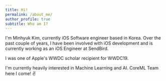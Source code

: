 ```yaml
---
title: Hi!
permalink: /about_me/
author_profile: true
subtitle: Who am I?
---
```


I'm Minhyuk Kim, currently iOS Software engineer based in Korea. Over the past couple of years, I have been involved with iOS development and is currently working as an iOS Engineer at SendBird.

I was one of Apple's WWDC scholar recipient for WWDC19. 

I'm currently heavily interested in Machine Learning and AI. CoreML Team here I come! ✌️